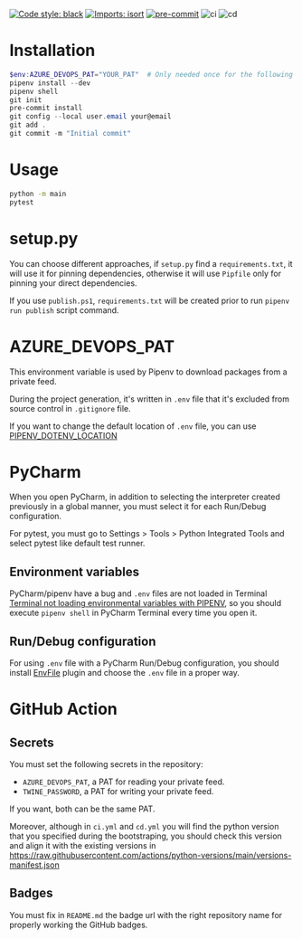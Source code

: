 [![Code style: black](https://img.shields.io/badge/code%20style-black-000000.svg)](https://github.com/psf/black)
[![Imports: isort](https://img.shields.io/badge/%20imports-isort-%231674b1?style=flat&labelColor=ef8336)](https://pycqa.github.io/isort/)
[![pre-commit](https://img.shields.io/badge/pre--commit-enabled-brightgreen?logo=pre-commit&logoColor=white)](https://github.com/pre-commit/pre-commit)
![ci](https://github.com/your_organization/your_repository/actions/workflows/ci.yml/badge.svg)
![cd](https://github.com/your_organization/your_repository/actions/workflows/cd.yml/badge.svg)

# Installation

```powershell
$env:AZURE_DEVOPS_PAT="YOUR_PAT"  # Only needed once for the following command
pipenv install --dev
pipenv shell
git init
pre-commit install
git config --local user.email your@email
git add .
git commit -m "Initial commit"
```

# Usage

```bash
python -m main
pytest
```

# setup.py

You can choose different approaches, if `setup.py` find a `requirements.txt`, it will use it for pinning dependencies, otherwise it will use `Pipfile` only for pinning your direct dependencies.

If you use `publish.ps1`, `requirements.txt` will be created prior to run `pipenv run publish` script command.

# AZURE_DEVOPS_PAT

This environment variable is used by Pipenv to download packages from a private feed.

During the project generation, it's written in `.env` file that it's excluded from source control in `.gitignore` file.

If you want to change the default location of `.env` file, you can use [PIPENV_DOTENV_LOCATION](https://pipenv.pypa.io/en/latest/advanced/#pipenv.environments.PIPENV_DOTENV_LOCATION)

# PyCharm

When you open PyCharm, in addition to selecting the interpreter created previously in a global manner, you must select it for each Run/Debug configuration.

For pytest, you must go to Settings > Tools > Python Integrated Tools and select pytest like default test runner.

## Environment variables

PyCharm/pipenv have a bug and `.env` files are not loaded in Terminal [Terminal not loading environmental variables with PIPENV](https://intellij-support.jetbrains.com/hc/en-us/community/posts/360001761299-Terminal-not-loading-environmental-variables-with-PIPENV), so you should execute `pipenv shell` in PyCharm Terminal every time you open it.

## Run/Debug configuration

For using `.env` file with a PyCharm Run/Debug configuration, you should install [EnvFile](https://plugins.jetbrains.com/plugin/7861-envfile) plugin and choose the `.env` file in a proper way.

# GitHub Action

## Secrets

You must set the following secrets in the repository:

- `AZURE_DEVOPS_PAT`, a PAT for reading your private feed.
- `TWINE_PASSWORD`, a PAT for writing your private feed.

If you want, both can be the same PAT.

Moreover, although in `ci.yml` and `cd.yml` you will find the python version that you specified during the bootstraping, you should check this version and align it with the existing versions in https://raw.githubusercontent.com/actions/python-versions/main/versions-manifest.json

## Badges

You must fix in `README.md` the badge url with the right repository name for properly working the GitHub badges.
